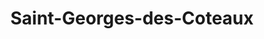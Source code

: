 ---
title: Saint-Georges-des-Coteaux
url: /saint-georges-des-coteaux/
latitude: 45.752
longitude: -0.677
---